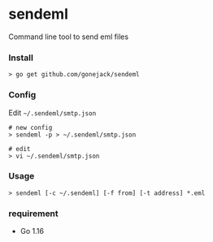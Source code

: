 # sendeml

Command line tool to send eml files

### Install
```shell
> go get github.com/gonejack/sendeml
```

### Config
Edit `~/.sendeml/smtp.json`
```shell
# new config
> sendeml -p > ~/.sendeml/smtp.json

# edit
> vi ~/.sendeml/smtp.json
```

### Usage

```shell
> sendeml [-c ~/.sendeml] [-f from] [-t address] *.eml
```

### requirement
- Go 1.16

